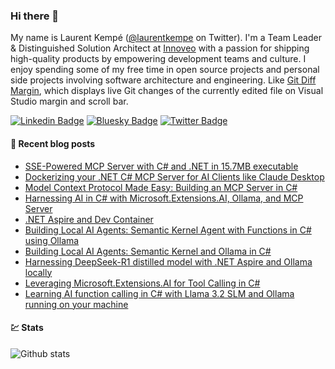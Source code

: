 ### Hi there 👋

My name is Laurent Kempé ([@laurentkempe](https://twitter.com/laurentkempe) on Twitter). I'm a Team Leader & Distinguished Solution Architect at [Innoveo](https://www.innoveo.com/) with a passion for shipping high-quality products by empowering development teams and culture.
I enjoy spending some of my free time in open source projects and personal side projects involving software architecture and engineering. Like [Git Diff Margin](https://github.com/laurentkempe/GitDiffMargin/), which displays live Git changes of the currently edited file on Visual Studio margin and scroll bar.

[![Linkedin Badge](https://img.shields.io/badge/-LinkedIn-blue?style=flat-square&logo=Linkedin&logoColor=white&link=https://www.linkedin.com/in/laurentkempe/)](https://www.linkedin.com/in/laurentkempe/)
[![Bluesky Badge](https://img.shields.io/badge/-Bluesky-0285FF?style=flat-square&labelColor=0285FF&logo=bluesky&logoColor=white&link=https://bsky.app/profile/laurentkempe.com)](https://bsky.app/profile/laurentkempe.com)
[![Twitter Badge](https://img.shields.io/badge/-Twitter-1ca0f1?style=flat-square&labelColor=1ca0f1&logo=twitter&logoColor=white&link=https://twitter.com/laurentkempe)](https://twitter.com/laurentkempe)



#### 📗 Recent blog posts
<!--START_SECTION:feed-->
* [SSE-Powered MCP Server with C# and .NET in 15.7MB executable](https:&#x2F;&#x2F;laurentkempe.com&#x2F;2025&#x2F;04&#x2F;05&#x2F;sse-powered-mcp-server-with-csharp-and-dotnet-in-157mb-executable&#x2F;)
* [Dockerizing your .NET C# MCP Server for AI Clients like Claude Desktop](https:&#x2F;&#x2F;laurentkempe.com&#x2F;2025&#x2F;03&#x2F;27&#x2F;dockerizing-your-dotnet-csharp-mcp-server-for-ai-clients-like-claude-desktop&#x2F;)
* [Model Context Protocol Made Easy: Building an MCP Server in C#](https:&#x2F;&#x2F;laurentkempe.com&#x2F;2025&#x2F;03&#x2F;22&#x2F;model-context-protocol-made-easy-building-an-mcp-server-in-csharp&#x2F;)
* [Harnessing AI in C# with Microsoft.Extensions.AI, Ollama, and MCP Server](https:&#x2F;&#x2F;laurentkempe.com&#x2F;2025&#x2F;03&#x2F;15&#x2F;harnessing-ai-in-csharp-with-microsoftextensionsai-ollama-and-mcp-server&#x2F;)
* [.NET Aspire and Dev Container](https:&#x2F;&#x2F;laurentkempe.com&#x2F;2025&#x2F;03&#x2F;06&#x2F;dotnet-aspire-and-dev-container&#x2F;)
* [Building Local AI Agents: Semantic Kernel Agent with Functions in C# using Ollama](https:&#x2F;&#x2F;laurentkempe.com&#x2F;2025&#x2F;03&#x2F;02&#x2F;building-local-ai-agents-semantic-kernel-agent-with-functions-in-csharp-using-ollama&#x2F;)
* [Building Local AI Agents: Semantic Kernel and Ollama in C#](https:&#x2F;&#x2F;laurentkempe.com&#x2F;2025&#x2F;03&#x2F;01&#x2F;building-local-ai-agents-semantic-kernel-and-ollama-in-csharp&#x2F;)
* [Harnessing DeepSeek-R1 distilled model with .NET Aspire and Ollama locally](https:&#x2F;&#x2F;laurentkempe.com&#x2F;2025&#x2F;02&#x2F;01&#x2F;harnessing-deepseek-r1-with-dotnet-aspire-and-ollama-locally&#x2F;)
* [Leveraging Microsoft.Extensions.AI for Tool Calling in C#](https:&#x2F;&#x2F;laurentkempe.com&#x2F;2025&#x2F;01&#x2F;27&#x2F;leveraging-microsoftextensionsai-for-tool-calling-in-csharp&#x2F;)
* [Learning AI function calling in C# with Llama 3.2 SLM and Ollama running on your machine](https:&#x2F;&#x2F;laurentkempe.com&#x2F;2024&#x2F;10&#x2F;28&#x2F;learning-ai-function-calling-in-csharp-with-llama-32-slm-and-ollama-running-on-your-machine&#x2F;)
<!--END_SECTION:feed-->

#### 💹 Stats

![Github stats](https://github-readme-stats.vercel.app/api?username=laurentkempe&show_icons=true&hide_border=true)
<!-- https://github-readme-stats.vercel.app/api/top-langs/?username=clsivo&hide=html&layout=compac -->

<!--
**laurentkempe/laurentkempe** is a ✨ _special_ ✨ repository because its `README.md` (this file) appears on your GitHub profile.

Here are some ideas to get you started:

- 🔭 I’m currently working on ...
- 🌱 I’m currently learning ...
- 👯 I’m looking to collaborate on ...
- 🤔 I’m looking for help with ...
- 💬 Ask me about ...
- 📫 How to reach me: ...
- 😄 Pronouns: ...
- ⚡ Fun fact: ...
-->
